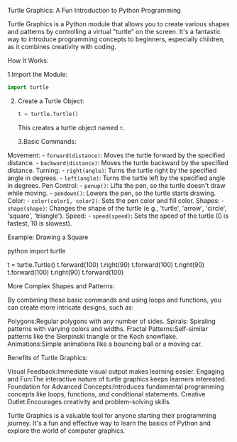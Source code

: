 Turtle Graphics: A Fun Introduction to Python Programming

Turtle Graphics is a Python module that allows you to create various shapes and patterns by controlling a virtual "turtle" on the screen.
It's a fantastic way to introduce programming concepts to beginners, especially children, as it combines creativity with coding.

How It Works:

1.Import the Module:
   ```python
   import turtle
   ```

2. Create a Turtle Object:
   ```python
   t = turtle.Turtle()
   ```
   This creates a turtle object named `t`.

   3.Basic Commands:

Movement:
     - `forward(distance)`: Moves the turtle forward by the specified distance.
     - `backward(distance)`: Moves the turtle backward by the specified distance.
Turning:
     - `right(angle)`: Turns the turtle right by the specified angle in degrees.
     - `left(angle)`: Turns the turtle left by the specified angle in degrees.
Pen Control:
     - `penup()`: Lifts the pen, so the turtle doesn't draw while moving.
     - `pendown()`: Lowers the pen, so the turtle starts drawing.
Color:
     - `color(color1, color2)`: Sets the pen color and fill color.
Shapes:
     - `shape(shape)`: Changes the shape of the turtle (e.g., 'turtle', 'arrow', 'circle', 'square', 'triangle').
Speed:
     - `speed(speed)`: Sets the speed of the turtle (0 is fastest, 10 is slowest).

Example: Drawing a Square

python
import turtle

t = turtle.Turtle()
t.forward(100)
t.right(90)
t.forward(100)
t.right(90)
t.forward(100)
t.right(90)
t.forward(100)


More Complex Shapes and Patterns:

By combining these basic commands and using loops and functions, you can create more intricate designs, such as:

Polygons:Regular polygons with any number of sides.
Spirals: Spiraling patterns with varying colors and widths.
Fractal Patterns:Self-similar patterns like the Sierpinski triangle or the Koch snowflake.
Animations:Simple animations like a bouncing ball or a moving car.

Benefits of Turtle Graphics:

Visual Feedback:Immediate visual output makes learning easier.
Engaging and Fun:The interactive nature of turtle graphics keeps learners interested.
Foundation for Advanced Concepts:Introduces fundamental programming concepts like loops, functions, and conditional statements.
Creative Outlet:Encourages creativity and problem-solving skills.

Turtle Graphics is a valuable tool for anyone starting their programming journey. 
It's a fun and effective way to learn the basics of Python and explore the world of computer graphics.
